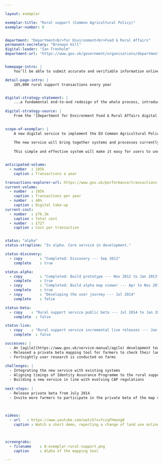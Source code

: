 ```yaml
---

layout: exemplar

exemplar-title: "Rural support (Common Agricultural Policy)"
exemplar-number: 8


department: "Department<br>for Environment<br>Food & Rural Affairs"
permanent-secretary: "Bronwyn Hill"
digital-leader: "Ian Trenholm"
department-url: "https://www.gov.uk/government/organisations/department-for-environment-food-rural-affairs"


homepage-intro: |
    You’ll be able to submit accurate and verifiable information online about how you use your land, so you can claim subsidies under the Common Agricultural Policy

detail-page-intro: |
    105,000 rural support transactions every year


digital-strategy-statement: |
    ...a fundamental end-to-end redesign of the whole process, introducing a single IT solution with digital delivery as a core design principle.
    
digital-strategy-source: |
    From the '[Department for Environment Food & Rural Affairs digital strategy](https://www.gov.uk/government/publications/defra-digital-strategy-2012)' --- December 2012
    

scope-of-exemplar: |
    A new digital service to implement the EU Common Agricultural Policy (CAP) in England.
    
    The new service will bring together systems and processes currently managed by four organisations; Defra, Rural Payments Agency, Forestry Commission and Natural England.
    
    This simple and effective system will make it easy for users to understand and apply for CAP payments. It will help prevent fines (‘disallowance’) for making payments that don’t comply with CAP rules (~£600m since 2005 ).


anticipated-volume:
  - number  : 105k
    caption : Transactions a year

transactions-explorer-url: https://www.gov.uk/performance/transactions-explorer/service-details/defra-single-payment-scheme-sps-claims
current-volume:
  - number  : 105k
    caption : Transactions per year
  - number  : 40%
    caption : Digital take-up
current-cost:
  - number  : £76.3m
    caption : Total cost
  - number  : £727
    caption : Cost per transaction


status: "alpha"
status-strapline: "In alpha. Core service in development."

status-discovery:
  - copy        : "Completed: Discovery --- Sep 2012"
    complete    : true

status-alpha:
  - copy        : "Completed: Build prototype --- Nov 2012 to Jan 2013"
    complete    : true
  - copy        : "Completed: Build alpha map viewer --- Apr to Nov 2013"
    complete    : true
  - copy        : "Developing the user journey --- Jul 2014"
    complete    : false

status-beta:
  - copy    : "Rural support service public beta --- Jul 2014 to Jan 2015"
    complete  : false

status-live:
  - copy    : "Rural support service incremental live releases --- Jan 2015 onwards"
    complete  : false

successes: |
  - An [agile](https://www.gov.uk/service-manual/agile) development team has been established in the Department for Environment, Food and Rural Affairs
  - Released a private beta mapping tool for farmers to check their land
  - Fortnightly user research is conducted on farms 
 
challenges: |
  - Integrating the new service with existing systems
  - Aligning timings of Identity Assurance Programme to the rural support beta
  - Building a new service in line with evolving CAP regulations
  
next-steps: |
  - Release private beta from July 2014 
  - Invite more farmers to participate in the private beta of the map viewer
  
  

videos:
  - url   : https://www.youtube.com/watch?v=fczqFhmong0
    caption : Watch a short demo, reporting a change of land use online, filmed January 2014



screengrabs:
  - filename    : 8-exemplar-rural-support.png
    caption     : Alpha of the mapping tool

---
```




